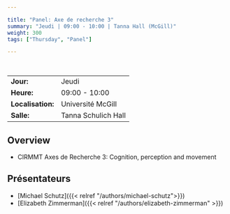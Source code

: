 ```yaml
---

title: "Panel: Axe de recherche 3"
summary: "Jeudi | 09:00 - 10:00 | Tanna Hall (McGill)"
weight: 300
tags: ["Thursday", "Panel"]

---
```


<br>

| | |
| - | - |
| **Jour:** | Jeudi |
| **Heure:** | 09:00 - 10:00 |
| **Localisation:** | Université McGill |
| **Salle:** | Tanna Schulich Hall |

## Overview

- CIRMMT Axes de Recherche 3: Cognition, perception and movement

## Présentateurs

- [Michael Schutz]({{< relref "/authors/michael-schutz">}})
- [Elizabeth Zimmerman]({{< relref "/authors/elizabeth-zimmerman" >}})